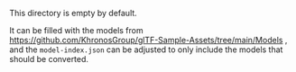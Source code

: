 This directory is empty by default.

It can be filled with the models from https://github.com/KhronosGroup/glTF-Sample-Assets/tree/main/Models ,
and the `model-index.json` can be adjusted to only include the models that should be converted.